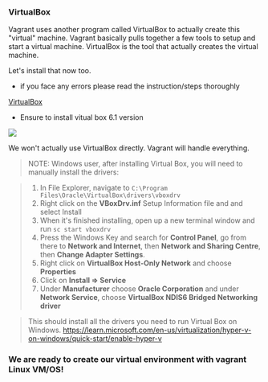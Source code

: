 ### VirtualBox

Vagrant uses another program called VirtualBox to actually create this "virtual" machine. Vagrant basically pulls together a few tools to setup and start a virtual machine. VirtualBox is the tool that actually creates the virtual machine.

Let's install that now too.
- if you face any errors please read the instruction/steps thoroughly

[VirtualBox](https://www.virtualbox.org/wiki/Downloads)
- Ensure to install vitual box 6.1 version

![](https://github.com/khanmaster/vb_vagrant_installtion/blob/master/images/VB_Version.png)

We won't actually use VirtualBox directly. Vagrant will handle everything.

> NOTE: Windows user, after installing Virtual Box, you will need to manually install the drivers:

> 1. In File Explorer, navigate to `C:\Program Files\Oracle\VirtualBox\drivers\vboxdrv`
> 2. Right click on the **VBoxDrv.inf** Setup Information file and and select Install
> 3. When it's finished installing, open up a new terminal window and run `sc start vboxdrv`
> 4. Press the Windows Key and search for **Control Panel**, go from there to **Network and Internet**, then **Network and Sharing Centre**, then **Change Adapter Settings**.
> 5. Right click on **VirtualBox Host-Only Network** and choose **Properties**
> 6. Click on **Install => Service**
> 7. Under **Manufacturer** choose **Oracle Corporation** and under **Network Service**, choose **VirtualBox NDIS6 Bridged Networking driver**

> This should install all the drivers you need to run Virtual Box on Windows.
https://learn.microsoft.com/en-us/virtualization/hyper-v-on-windows/quick-start/enable-hyper-v
### We are ready to create our virtual environment with vagrant Linux VM/OS!
